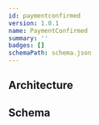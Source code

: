```yaml
---
id: paymentconfirmed
version: 1.0.1
name: PaymentConfirmed
summary: ''
badges: []
schemaPath: schema.json
---
```

## Architecture
<NodeGraph />


## Schema
<SchemaViewer file="schema.json" title="Message Schema" maxHeight="500" />
